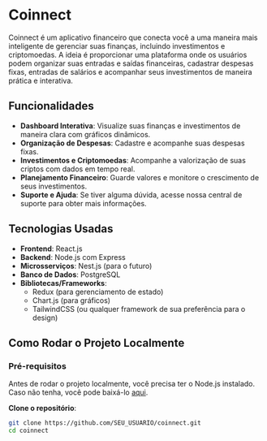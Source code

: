 # Coinnect

Coinnect é um aplicativo financeiro que conecta você a uma maneira mais inteligente de gerenciar suas finanças, incluindo investimentos e criptomoedas. A ideia é proporcionar uma plataforma onde os usuários podem organizar suas entradas e saídas financeiras, cadastrar despesas fixas, entradas de salários e acompanhar seus investimentos de maneira prática e interativa.

## Funcionalidades

- **Dashboard Interativa**: Visualize suas finanças e investimentos de maneira clara com gráficos dinâmicos.
- **Organização de Despesas**: Cadastre e acompanhe suas despesas fixas.
- **Investimentos e Criptomoedas**: Acompanhe a valorização de suas criptos com dados em tempo real.
- **Planejamento Financeiro**: Guarde valores e monitore o crescimento de seus investimentos.
- **Suporte e Ajuda**: Se tiver alguma dúvida, acesse nossa central de suporte para obter mais informações.

## Tecnologias Usadas

- **Frontend**: React.js
- **Backend**: Node.js com Express
- **Microsserviços**: Nest.js (para o futuro)
- **Banco de Dados**: PostgreSQL
- **Bibliotecas/Frameworks**:
  - Redux (para gerenciamento de estado)
  - Chart.js (para gráficos)
  - TailwindCSS (ou qualquer framework de sua preferência para o design)

## Como Rodar o Projeto Localmente

### Pré-requisitos

Antes de rodar o projeto localmente, você precisa ter o Node.js instalado. Caso não tenha, você pode baixá-lo [aqui](https://nodejs.org/).


**Clone o repositório**:
   ```bash
   git clone https://github.com/SEU_USUARIO/coinnect.git
   cd coinnect
